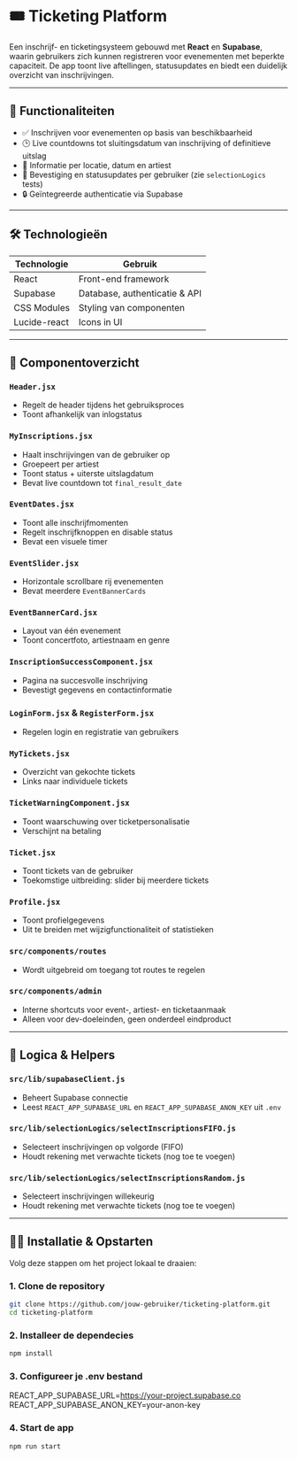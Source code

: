 # 🎟️ Ticketing Platform

Een inschrijf- en ticketingsysteem gebouwd met **React** en **Supabase**, waarin gebruikers zich kunnen registreren voor evenementen met beperkte capaciteit. De app toont live aftellingen, statusupdates en biedt een duidelijk overzicht van inschrijvingen.

---

## 🚀 Functionaliteiten

- ✅ Inschrijven voor evenementen op basis van beschikbaarheid  
- 🕒 Live countdowns tot sluitingsdatum van inschrijving of definitieve uitslag  
- 📍 Informatie per locatie, datum en artiest  
- 📩 Bevestiging en statusupdates per gebruiker (zie `selectionLogics` tests)  
- 🔒 Geïntegreerde authenticatie via Supabase  

---

## 🛠️ Technologieën

| Technologie     | Gebruik                            |
|-----------------|-------------------------------------|
| React           | Front-end framework                 |
| Supabase        | Database, authenticatie & API       |
| CSS Modules     | Styling van componenten             |
| Lucide-react    | Icons in UI                         |

---

## 📂 Componentoverzicht

### `Header.jsx`
- Regelt de header tijdens het gebruiksproces  
- Toont afhankelijk van inlogstatus  

### `MyInscriptions.jsx`
- Haalt inschrijvingen van de gebruiker op  
- Groepeert per artiest  
- Toont status + uiterste uitslagdatum  
- Bevat live countdown tot `final_result_date`  

### `EventDates.jsx`
- Toont alle inschrijfmomenten  
- Regelt inschrijfknoppen en disable status  
- Bevat een visuele timer  

### `EventSlider.jsx`
- Horizontale scrollbare rij evenementen  
- Bevat meerdere `EventBannerCards`  

### `EventBannerCard.jsx`
- Layout van één evenement  
- Toont concertfoto, artiestnaam en genre  

### `InscriptionSuccessComponent.jsx`
- Pagina na succesvolle inschrijving  
- Bevestigt gegevens en contactinformatie  

### `LoginForm.jsx` & `RegisterForm.jsx`
- Regelen login en registratie van gebruikers  

### `MyTickets.jsx`
- Overzicht van gekochte tickets  
- Links naar individuele tickets  

### `TicketWarningComponent.jsx`
- Toont waarschuwing over ticketpersonalisatie  
- Verschijnt na betaling  

### `Ticket.jsx`
- Toont tickets van de gebruiker  
- Toekomstige uitbreiding: slider bij meerdere tickets  

### `Profile.jsx`
- Toont profielgegevens  
- Uit te breiden met wijzigfunctionaliteit of statistieken  

### `src/components/routes`
- Wordt uitgebreid om toegang tot routes te regelen  

### `src/components/admin`
- Interne shortcuts voor event-, artiest- en ticketaanmaak  
- Alleen voor dev-doeleinden, geen onderdeel eindproduct  

---

## 🔧 Logica & Helpers

### `src/lib/supabaseClient.js`
- Beheert Supabase connectie  
- Leest `REACT_APP_SUPABASE_URL` en `REACT_APP_SUPABASE_ANON_KEY` uit `.env`  

### `src/lib/selectionLogics/selectInscriptionsFIFO.js`
- Selecteert inschrijvingen op volgorde (FIFO)  
- Houdt rekening met verwachte tickets (nog toe te voegen)  

### `src/lib/selectionLogics/selectInscriptionsRandom.js`
- Selecteert inschrijvingen willekeurig  
- Houdt rekening met verwachte tickets (nog toe te voegen)  

---

## 🧑‍💻 Installatie & Opstarten

Volg deze stappen om het project lokaal te draaien:

### 1. Clone de repository
```bash
git clone https://github.com/jouw-gebruiker/ticketing-platform.git
cd ticketing-platform
```

### 2. Installeer de dependecies
```bash
npm install
```

### 3. Configureer je .env bestand
REACT_APP_SUPABASE_URL=https://your-project.supabase.co
REACT_APP_SUPABASE_ANON_KEY=your-anon-key

### 4. Start de app
```bash
npm run start
```